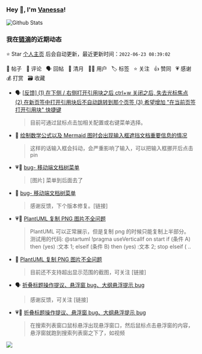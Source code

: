 ### Hey 👋, I'm [Vanessa](http://vanessa.b3log.org/)!

![Github Stats](https://github-readme-stats.vercel.app/api?username=Vanessa219&show_icons=true)

<!--events start -->

### 我在[链滴](https://ld246.com)的近期动态

⭐️ Star [个人主页](https://github.com/Vanessa219/Vanessa219) 后会自动更新，最近更新时间：`2022-06-23 08:39:02`

📝 帖子 &nbsp; 💬 评论 &nbsp; 🗣 回帖 &nbsp; 🌙 清月 &nbsp; 👨‍💻 用户 &nbsp; 🏷️ 标签 &nbsp; ⭐️ 关注 &nbsp; 👍 赞同 &nbsp; 💗 感谢 &nbsp; 💰 打赏 &nbsp; 🗃 收藏

* 🗣 [[反馈] (1) 在下侧 / 右侧打开引用块之后 ctrl+w 关闭之后, 失去光标焦点 (2) 在新页签中打开引用块后不自动跳转到那个页签 (3) 希望增加 "在当前页签打开引用块" 快捷键](https://ld246.com/article/1655602532593/comment/1655706315055#comments)

  > 目前可通过鼠标点击加相关配置或右键菜单选择。
* 💬 [绘制数学公式以及 Mermaid 图时会出现输入框遮挡文档重要信息的情况](https://ld246.com/article/1655748082608/comment/1655772355665#comments)

  > 这样的话输入框会抖动，会严重影响了输入，可以把输入框挪开后点击 pin
* 💗📝 [bug- 移动端文档树菜单](https://ld246.com/article/1655727529833)

  > [图片] 菜单到后面去了
* 💬 [bug- 移动端文档树菜单](https://ld246.com/article/1655727529833/comment/1655733066913#comments)

  > 感谢反馈，下个版本修复。[链接]
* 💗📝 [PlantUML 复制 PNG 图片不全问题](https://ld246.com/article/1655728431623)

  > PlantUML 可以正常展示，但是复制 png 的时候只能复制上半部分。 测试用的代码: @startuml !pragma useVerticalIf on start if (条件 A) then (yes) :文本 1; elseif (条件 B) then (yes) :文本 2; stop elseif ( ..
* 💬 [PlantUML 复制 PNG 图片不全问题](https://ld246.com/article/1655728431623/comment/1655732950023#comments)

  > 目前还不支持超出显示范围的截图，可关注 [链接]
* 🗣 [折叠标题操作提议、悬浮窗 bug、大纲悬浮提示 bug](https://ld246.com/article/1655699875950/comment/1655729557051#comments)

  > 感谢反馈，可关注 [链接]
* 💗💬 [折叠标题操作提议、悬浮窗 bug、大纲悬浮提示 bug](https://ld246.com/article/1655699875950/comment/1655729557051#comments)

  > 在搜索列表窗口鼠标悬浮出现悬浮窗口，然后鼠标点击悬浮窗的内容，悬浮窗就跑到搜索列表窗之下了，如视频


<!--events end -->

<a title="Hits" target="_blank" href="https://github.com/Vanessa219/Vanessa219"><img src="https://hits.b3log.org/Vanessa219/Vanessa219.svg"></a>
